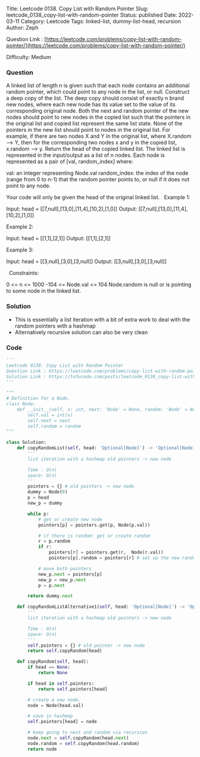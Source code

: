 Title: Leetcode 0138. Copy List with Random Pointer
Slug: leetcode_0138_copy-list-with-random-pointer
Status: published
Date: 2022-03-11
Category: Leetcode
Tags: linked-list, dummy-list-head, recursion
Author: Zeph

Question Link : [https://leetcode.com/problems/copy-list-with-random-pointer/](https://leetcode.com/problems/copy-list-with-random-pointer/)

Difficulty: Medium

### Question
A linked list of length n is given such that each node contains an additional random pointer, which could point to any node in the list, or null.
Construct a deep copy of the list. The deep copy should consist of exactly n brand new nodes, where each new node has its value set to the value of its corresponding original node. Both the next and random pointer of the new nodes should point to new nodes in the copied list such that the pointers in the original list and copied list represent the same list state. None of the pointers in the new list should point to nodes in the original list.
For example, if there are two nodes X and Y in the original list, where X.random --> Y, then for the corresponding two nodes x and y in the copied list, x.random --> y.
Return the head of the copied linked list.
The linked list is represented in the input/output as a list of n nodes. Each node is represented as a pair of [val, random_index] where:

val: an integer representing Node.val
random_index: the index of the node (range from 0 to n-1) that the random pointer points to, or null if it does not point to any node.

Your code will only be given the head of the original linked list.
 
Example 1:


Input: head = [[7,null],[13,0],[11,4],[10,2],[1,0]]
Output: [[7,null],[13,0],[11,4],[10,2],[1,0]]

Example 2:


Input: head = [[1,1],[2,1]]
Output: [[1,1],[2,1]]

Example 3:


Input: head = [[3,null],[3,0],[3,null]]
Output: [[3,null],[3,0],[3,null]]

 
Constraints:

0 <= n <= 1000
-104 <= Node.val <= 104
Node.random is null or is pointing to some node in the linked list.

### Solution

* This is essentially a list iteration with a bit of extra work to deal with the random pointers with a hashmap 
* Alternatively recursive solution can also be very clean 
 

### Code
```python
'''
Leetcode 0138. Copy List with Random Pointer
Question Link : https://leetcode.com/problems/copy-list-with-random-pointer/
Solution Link : https://tofucode.com/posts/leetcode_0138_copy-list-with-random-pointer.html
'''

"""
# Definition for a Node.
class Node:
    def __init__(self, x: int, next: 'Node' = None, random: 'Node' = None):
        self.val = int(x)
        self.next = next
        self.random = random
"""

class Solution:
    def copyRandomList(self, head: 'Optional[Node]') -> 'Optional[Node]':
        '''
        list iteration with a hashmap old pointers -> new node

        Time : O(n)
        space: O(n)
        '''
        pointers = {} # old pointers -> new node
        dummy = Node(0)
        p = head
        new_p = dummy

        while p:
            # get or create new node
            pointers[p] = pointers.get(p, Node(p.val))

            # if there is random: get or create random
            r = p.random
            if r:
                pointers[r] = pointers.get(r,  Node(r.val))
                pointers[p].random = pointers[r] # set up the new random node

            # move both pointers
            new_p.next = pointers[p]
            new_p = new_p.next
            p = p.next

        return dummy.next

    def copyRandomListAlternative1(self, head: 'Optional[Node]') -> 'Optional[Node]':
        '''
        list iteration with a hashmap old pointers -> new node

        Time : O(n)
        space: O(n)
        '''
        self.pointers = {} # old pointer -> new node
        return self.copyRandom(head)

    def copyRandom(self, head):
        if head == None:
            return None

        if head in self.pointers:
            return self.pointers[head]

        # create a new node.
        node = Node(head.val)

        # save in hashmap
        self.pointers[head] = node

        # keep going to next and random via recursion
        node.next = self.copyRandom(head.next)
        node.random = self.copyRandom(head.random)
        return node

```

